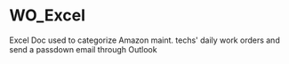 # WO_Excel
Excel Doc used to categorize Amazon maint. techs' daily work orders and send a passdown email through Outlook
